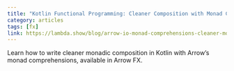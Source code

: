```yaml
---
title: "Kotlin Functional Programming: Cleaner Composition with Monad Comprehensions in Arrow Fx"
category: articles
tags: [fx]
link: https://lambda.show/blog/arrow-io-monad-comprehensions-cleaner-monadic-composition
---
```

Learn how to write cleaner monadic composition in Kotlin with Arrow’s monad comprehensions, available in Arrow FX.
